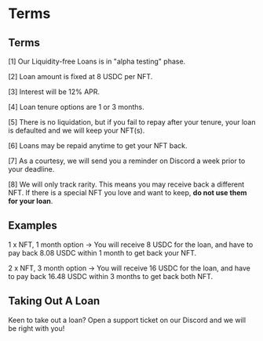 # Terms

## Terms

\[1] Our Liquidity-free Loans is in "alpha testing" phase.&#x20;

\[2] Loan amount is fixed at 8 USDC per NFT.&#x20;

\[3] Interest will be 12% APR.&#x20;

\[4] Loan tenure options are 1 or 3 months.&#x20;

\[5] There is no liquidation, but if you fail to repay after your tenure, your loan is defaulted and we will keep your NFT(s).&#x20;

\[6] Loans may be repaid anytime to get your NFT back.

\[7] As a courtesy, we will send you a reminder on Discord a week prior to your deadline.

\[8] We will only track rarity. This means you may receive back a different NFT. If there is a special NFT you love and want to keep, **do not use them for your loan**.

## Examples

1 x NFT, 1 month option -> You will receive 8 USDC for the loan, and have to pay back 8.08 USDC within 1 month to get back your NFT.&#x20;

2 x NFT, 3 month option -> You will receive 16 USDC for the loan, and have to pay back 16.48 USDC within 3 months to get back both NFT.

## Taking Out A Loan

Keen to take out a loan? Open a support ticket on our Discord and we will be right with you!
